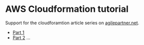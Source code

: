 # AWS Cloudformation tutorial

Support for the cloudforamtion article series on [agilepartner.net](agilepartner.net).

- [Part 1](https://www.agilepartner.net/en/aws-cloudformation-part-1/)
- [Part 2](https://www.agilepartner.net/en/aws-cloudformation-part-2/)
...